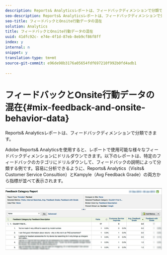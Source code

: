 ```yaml
---
description: Reports& Analyticsレポートは、フィードバックディメンションで分類できます。
seo-description: Reports& Analyticsレポートは、フィードバックディメンションで分類できます。
seo-title: フィードバックとOnsite行動データの混在
solution: Analytics
title: フィードバックとOnsite行動データの混在
uuid: 41dfc92c- e74e-4f1d-87eb-8eb9cf86f8ff
index: y
internal: n
snippet: y
translation-type: tm+mt
source-git-commit: e96de98b3176a05654fdf697210f992b0fd4adb1

---
```



# フィードバックとOnsite行動データの混在{#mix-feedback-and-onsite-behavior-data}

Reports&amp; Analyticsレポートは、フィードバックディメンションで分類できます。

Adobe Reports&amp; Analyticsを使用すると、レポートで使用可能な様々なフィードバックディメンションにドリルダウンできます。以下のレポートは、特定のフィードバックのカテゴリにドリルダウンして、フィードバックの説明によって分類する例です。容易に分析できるように、Reports&amp; Analytics（Visits&amp; Customer Service Consultion）とKampyle（Avg Feedback Grade）の両方から指標が並べて表示されます。

![](assets/feedback_category_report.png)

